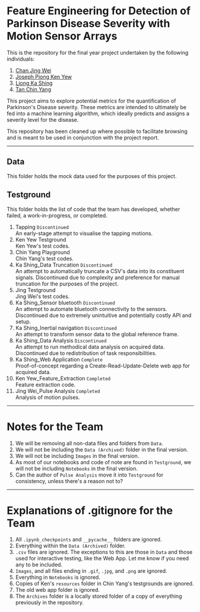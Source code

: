 # Feature Engineering for Detection of Parkinson Disease Severity with Motion Sensor Arrays

This is the repository for the final year project undertaken by the following individuals: 
1. [Chan Jing Wei](https://github.com/jwcn97)
3. [Joseph Piong Ken Yew](https://github.com/KenYew)
2. [Liong Ka Shing](https://github.com/KaShing96)
4. [Tan Chin Yang](https://github.com/CYTan2209)

This project aims to explore potential metrics for the quantification of Parkinson's Disease severity. These metrics are intended to ultimately be fed into a machine learning algorithm, which ideally predicts and assigns a severity level for the disease.

This repository has been cleaned up where possible to facilitate browsing and is meant to be used in conjunction with the project report.

---

## Data
This folder holds the mock data used for the purposes of this project. 

## Testground
This folder holds the list of code that the team has developed, whether failed, a work-in-progress, or completed. 

1. Tapping `Discontinued`<br>An early-stage attempt to visualise the tapping motions. 
2. Ken Yew Testground<br>Ken Yew's test codes.
3. Chin Yang Playground<br>Chin Yang's test codes.
4. Ka Shing_Data Truncation `Discontinued`<br>An attempt to automatically truncate a CSV's data into its constituent signals. Discontinued due to complexity and preference for manual truncation for the purposes of the project.
5. Jing Testground<br>Jing Wei's test codes.
6. Ka Shing_Sensor bluetooth `Discontinued`<br>An attempt to automate bluetooth connectivity to the sensors. Discontinued due to extremely unintuitive and potentially costly API and setup. 
7. Ka Shing_Inertial navigation `Discontinued`<br>An attempt to transform sensor data to the global reference frame. 
8. Ka Shing_Data Analysis `Discontinued`<br>An attempt to run methodical data analysis on acquired data. Discontinued due to redistribution of task responsibilities. 
9. Ka Shing_Web Application `Complete`<br>Proof-of-concept regarding a Create-Read-Update-Delete web app for acquired data.
10. Ken Yew_Feature_Extraction `Completed`<br>Feature extraction code. 
11. Jing Wei_Pulse Analysis `Completed`<br>Analysis of motion pulses.

---

# Notes for the Team
1. We will be removing all non-data files and folders from `Data`. 
2. We will not be including the `Data (Archived)` folder in the final version. 
3. We will not be including `Images` in the final version.
4. As most of our notebooks and code of note are found in `Testground`, we will not be including `Notebooks` in the final version.
5. Can the author of `Pulse Analysis` move it into `Testground` for consistency, unless there's a reason not to? 

---

# Explanations of .gitignore for the Team
1. All `.ipynb_checkpoints` and `__pycache__` folders are ignored.
2. Everything within the `Data (Archived)` folder.
3. `.csv` files are ignored. The exceptions to this are those in `Data` and those used for interactive testing, like the Web App. Let me know if you need any to be included. 
4. `Images`, and all files ending in `.gif`, `.jpg`, and `.png` are ignored.
5. Everything in `Notebooks` is ignored. 
6. Copies of Ken's `resources` folder in Chin Yang's testgrounds are ignored.
7. The old web app folder is ignored.
8. The `Archives` folder is a locally stored folder of a copy of everything previously in the repository. 